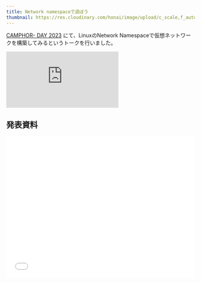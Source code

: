 ```yaml
---
title: Network namespaceで遊ぼう
thumbnail: https://res.cloudinary.com/honai/image/upload/c_scale,f_auto,w_640/talks/netns.jpg
---
```


[CAMPHOR- DAY 2023](https://camphor.connpass.com/event/276650/) にて、LinuxのNetwork Namespaceで仮想ネットワークを構築してみるというトークを行いました。

<iframe src="https://www.youtube-nocookie.com/embed/5Y_8fOCsUz4?start=1110" style="aspect-ratio:16/9" title="YouTube video player" frameborder="0" allow="accelerometer; autoplay; clipboard-write; encrypted-media; gyroscope; picture-in-picture" allowfullscreen></iframe>

## 発表資料

<iframe src="/slides/embed/create-virtual-lan-with-network-namespace/" title="Network namespaceで遊ぼう" width="100%" style="aspect-ratio:1.333" frameborder="0" allowfullscreen></iframe>
